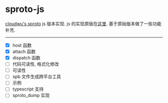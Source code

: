 # sproto-js
[cloudwu's sproto](https://github.com/cloudwu/sproto) js 版本实现.
js 的实现原版在[这里](https://github.com/zhangshiqian1214/sproto-js). 基于原始版本做了一些功能补充.

---
- [x] host 函数
- [x] attach 函数
- [x] dispatch 函数
- [ ] 代码可读性, 格式化修改
- [ ] 可读性
- [ ] spb 文件生成跨平台工具
- [ ] 示例
- [ ] typescript 支持
- [ ] sproto_dump 实现
